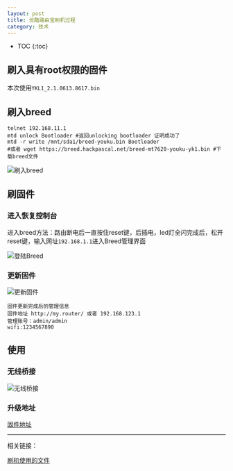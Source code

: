 ```yaml
---
layout: post
title: 优酷路由宝刷机过程
category: 技术
---
```


* TOC
{:toc}

## 刷入具有root权限的固件

本次使用`YKL1_2.1.0613.8617.bin`

## 刷入breed

```
telnet 192.168.11.1
mtd unlock Bootloader #返回unlocking bootloader 证明成功了
mtd -r write /mnt/sda1/breed-youku.bin Bootloader
#或者 wget https://breed.hackpascal.net/breed-mt7620-youku-yk1.bin #下载breed文件
```

![刷入breed](https://pic.yupoo.com/bztd/c1bd93f0/f96c13be.jpg)

## 刷固件

### 进入恢复控制台

进入breed方法：路由断电后一直按住reset键，后插电，led灯全闪完成后，松开reset键，输入网址`192.168.1.1`进入Breed管理界面

![登陆Breed](https://pic.yupoo.com/bztd/e18e772e/afeea40a.jpg)

### 更新固件

![更新固件](https://pic.yupoo.com/bztd/4ab3e119/3566b964.jpg)

```
固件更新完成后的管理信息
固件地址 http://my.router/ 或者 192.168.123.1
管理账号：admin/admin
wifi:1234567890
```

## 使用

### 无线桥接

![无线桥接](http://pic.yupoo.com/bztd/0f854734/5586d2aa.jpg)

### 升级地址

[固件地址](http://www.right.com.cn/forum/thread-161324-1-1.html)

---

相关链接：

[刷机使用的文件](https://pan.baidu.com/s/1geFkF3H)